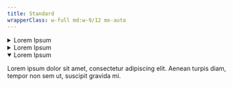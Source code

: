 ```yaml
---
title: Standard
wrapperClass: w-full md:w-9/12 mx-auto
---
```


<div class="vv-accordion-group">
  <details id="accordion-item-1" class="vv-accordion">
    <summary
      class="vv-accordion__summary"
      aria-controls="#accordion-item-1"
      aria-expanded="false">
      Lorem Ipsum
    </summary>
    <div class="vv-accordion__content" aria-hidden="true">
      <p class="font-light text-word-3">
        Lorem ipsum dolor sit amet, consectetur adipiscing elit. Aenean turpis
        diam, tempor non sem ut, suscipit gravida mi.
      </p>
    </div>
  </details>
  <details id="accordion-item-2" class="vv-accordion">
    <summary
      class="vv-accordion__summary"
      aria-controls="#accordion-item-2"
      aria-expanded="false">
      Lorem Ipsum
    </summary>
    <div class="vv-accordion__content" aria-hidden="true">
      <p class="font-light text-word-3">
        Lorem ipsum dolor sit amet, consectetur adipiscing elit. Aenean turpis
        diam, tempor non sem ut, suscipit gravida mi.
      </p>
    </div>
  </details>
  <details id="accordion-item-3" class="vv-accordion" open="">
    <summary
      class="vv-accordion__summary"
      aria-controls="#accordion-item-3"
      aria-expanded="true">
      Lorem Ipsum
    </summary>
    <div class="vv-accordion__content" aria-hidden="false">
      <p class="font-light text-word-3">
        Lorem ipsum dolor sit amet, consectetur adipiscing elit. Aenean turpis
        diam, tempor non sem ut, suscipit gravida mi.
      </p>
    </div>
  </details>
</div>
